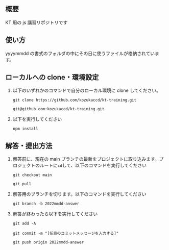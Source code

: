 ## 概要

KT 用の js 講習リポジトリです

## 使い方

yyyymmdd の書式のフォルダの中にその日に使うファイルが格納されています。

## ローカルへの clone・環境設定

1. 以下のいずれかのコマンドで自分のローカル環境に clone してください。

   `git clone https://github.com/kozukaccd/kt-training.git`

   `git@github.com:kozukaccd/kt-training.git`

2. 以下を実行してください

   `npm install`

## 解答・提出方法

1. 解答前に、現在の main ブランチの最新をプロジェクトに取り込みます。プロジェクトのルートに`cd`して、以下のコマンドを実行してください

   `git checkout main`

   `git pull`

2. 解答用のブランチを切ります。以下のコマンドを実行してください

   `git branch -b 2022mmdd-answer`

3. 解答が終わったら以下を実行してください

   `git add -A`

   `git commit -m "[任意のコミットメッセージを入力する]"`

   `git push origin 2022mmdd-answer`

